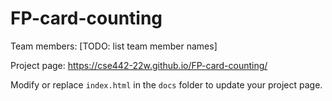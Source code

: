 # FP-card-counting
Team members:  [TODO: list team member names]

Project page: https://cse442-22w.github.io/FP-card-counting/ 

Modify or replace `index.html` in the `docs` folder to update your project page.